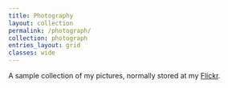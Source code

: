 ```yaml
---
title: Photography
layout: collection
permalink: /photograph/
collection: photograph
entries_layout: grid
classes: wide
---
```


A sample collection of my pictures, normally stored at my <a href="https://www.flickr.com/photos/198169598@N04/albums">Flickr</a>.
